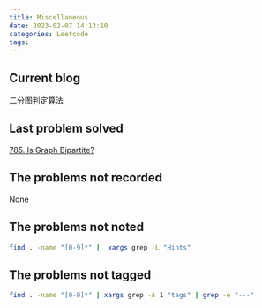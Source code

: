 ```yaml
---
title: Miscellaneous
date: 2023-02-07 14:13:10
categories: Leetcode
tags:
---
```


## Current blog

[二分图判定算法](https://labuladong.github.io/algo/di-yi-zhan-da78c/shou-ba-sh-03a72/er-fen-tu--73400//)

## Last problem solved

[785. Is Graph Bipartite?](https://leetcode.com/problems/is-graph-bipartite/)

## The problems not recorded

None

## The problems not noted

```bash
find . -name "[0-9]*" |  xargs grep -L "Hints"
```

## The problems not tagged

```bash
find . -name "[0-9]*" | xargs grep -A 1 "tags" | grep -e "---"
```
